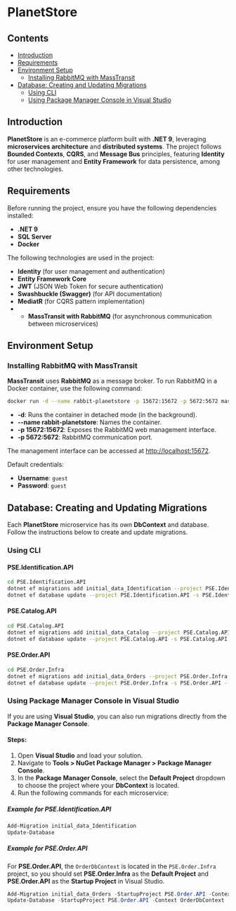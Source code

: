 # PlanetStore

## Contents

- [Introduction](#introduction)
- [Requirements](#requirements)
- [Environment Setup](#environment-setup)
  - [Installing RabbitMQ with MassTransit](#installing-rabbitmq-with-masstransit)
- [Database: Creating and Updating Migrations](#database-creating-and-updating-migrations)
  - [Using CLI](#using-cli)
  - [Using Package Manager Console in Visual Studio](#using-package-manager-console-in-visual-studio)

## Introduction

**PlanetStore** is an e-commerce platform built with **.NET 9**, leveraging **microservices architecture** and **distributed systems**. The project follows **Bounded Contexts**, **CQRS**, and **Message Bus** principles, featuring **Identity** for user management and **Entity Framework** for data persistence, among other technologies.

## Requirements

Before running the project, ensure you have the following dependencies installed:

- **.NET 9**
- **SQL Server**
- **Docker**

The following technologies are used in the project:

- **Identity** (for user management and authentication)
- **Entity Framework Core**
- **JWT** (JSON Web Token for secure authentication)
- **Swashbuckle (Swagger)** (for API documentation)
- **MediatR** (for CQRS pattern implementation)
- - **MassTransit with RabbitMQ** (for asynchronous communication between microservices)

## Environment Setup

### Installing RabbitMQ with MassTransit

**MassTransit** uses **RabbitMQ** as a message broker. To run RabbitMQ in a Docker container, use the following command:

```sh
docker run -d --name rabbit-planetstore -p 15672:15672 -p 5672:5672 masstransit/rabbitmq
```

- **-d**: Runs the container in detached mode (in the background).
- **--name rabbit-planetstore**: Names the container.
- **-p 15672:15672**: Exposes the RabbitMQ web management interface.
- **-p 5672:5672**: RabbitMQ communication port.

The management interface can be accessed at [http://localhost:15672](http://localhost:15672).

Default credentials:

- **Username**: `guest`
- **Password**: `guest`

## Database: Creating and Updating Migrations

Each **PlanetStore** microservice has its own **DbContext** and database. Follow the instructions below to create and update migrations.

### Using CLI

#### **PSE.Identification.API**

```sh
cd PSE.Identification.API
dotnet ef migrations add initial_data_Identification --project PSE.Identification.API -s PSE.Identification.API --context ApplicationDbContext --verbose
dotnet ef database update --project PSE.Identification.API -s PSE.Identification.API --context ApplicationDbContext --verbose
```

#### **PSE.Catalog.API**

```sh
cd PSE.Catalog.API
dotnet ef migrations add initial_data_Catalog --project PSE.Catalog.API -s PSE.Catalog.API --context CatalogDbContext --verbose
dotnet ef database update --project PSE.Catalog.API -s PSE.Catalog.API --context CatalogDbContext --verbose
```

#### **PSE.Order.API**

```sh
cd PSE.Order.Infra
dotnet ef migrations add initial_data_Orders --project PSE.Order.Infra -s PSE.Order.API --context OrderDbContext --verbose
dotnet ef database update --project PSE.Order.Infra -s PSE.Order.API --context OrderDbContext --verbose
```

### Using Package Manager Console in Visual Studio

If you are using **Visual Studio**, you can also run migrations directly from the **Package Manager Console**.

#### Steps:

1. Open **Visual Studio** and load your solution.
2. Navigate to **Tools > NuGet Package Manager > Package Manager Console**.
3. In the **Package Manager Console**, select the **Default Project** dropdown to choose the project where your **DbContext** is located.
4. Run the following commands for each microservice:

##### **Example for PSE.Identification.API**

```powershell
Add-Migration initial_data_Identification
Update-Database
```

##### **Example for PSE.Order.API**

For **PSE.Order.API**, the `OrderDbContext` is located in the `PSE.Order.Infra` project, so you should set **PSE.Order.Infra** as the **Default Project** and **PSE.Order.API** as the **Startup Project** in Visual Studio.

```powershell
Add-Migration initial_data_Orders -StartupProject PSE.Order.API -Context OrderDbContext
Update-Database -StartupProject PSE.Order.API -Context OrderDbContext
```
